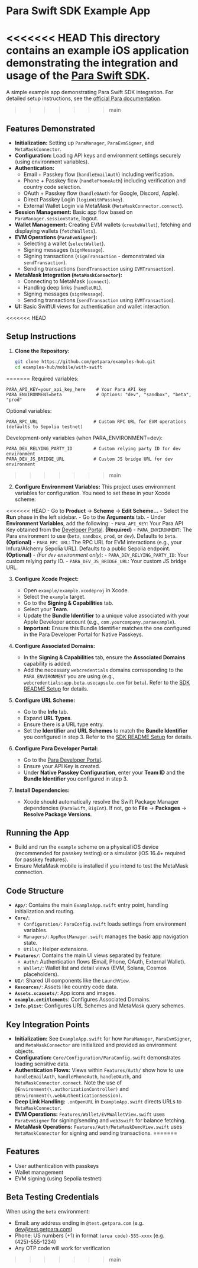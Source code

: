 # Para Swift SDK Example App

<<<<<<< HEAD
This directory contains an example iOS application demonstrating the integration and usage of the [Para Swift SDK](https://github.com/getpara/swift-sdk).
=======
A simple example app demonstrating Para Swift SDK integration. For detailed setup instructions, see the
[official Para documentation](https://docs.getpara.com/).
>>>>>>> main

## Features Demonstrated

- **Initialization:** Setting up `ParaManager`, `ParaEvmSigner`, and `MetaMaskConnector`.
- **Configuration:** Loading API keys and environment settings securely (using environment variables).
- **Authentication:**
  - Email + Passkey flow (`handleEmailAuth`) including verification.
  - Phone + Passkey flow (`handlePhoneAuth`) including verification and country code selection.
  - OAuth + Passkey flow (`handleOAuth` for Google, Discord, Apple).
  - Direct Passkey Login (`loginWithPasskey`).
  - External Wallet Login via MetaMask (`MetaMaskConnector.connect`).
- **Session Management:** Basic app flow based on `ParaManager.sessionState`, logout.
- **Wallet Management:** Creating EVM wallets (`createWallet`), fetching and displaying wallets (`fetchWallets`).
- **EVM Operations (`ParaEvmSigner`):**
  - Selecting a wallet (`selectWallet`).
  - Signing messages (`signMessage`).
  - Signing transactions (`signTransaction` - demonstrated via `sendTransaction`).
  - Sending transactions (`sendTransaction` using `EVMTransaction`).
- **MetaMask Integration (`MetaMaskConnector`):**
  - Connecting to MetaMask (`connect`).
  - Handling deep links (`handleURL`).
  - Signing messages (`signMessage`).
  - Sending transactions (`sendTransaction` using `EVMTransaction`).
- **UI:** Basic SwiftUI views for authentication and wallet interaction.

<<<<<<< HEAD
## Setup Instructions

1.  **Clone the Repository:**

    ```bash
    git clone https://github.com/getpara/examples-hub.git
    cd examples-hub/mobile/with-swift
    ```
=======
Required variables:

```
PARA_API_KEY=your_api_key_here    # Your Para API key
PARA_ENVIRONMENT=beta             # Options: "dev", "sandbox", "beta", "prod"
```

Optional variables:

```
PARA_RPC_URL                     # Custom RPC URL for EVM operations (defaults to Sepolia testnet)
```

Development-only variables (when PARA_ENVIRONMENT=dev):

```
PARA_DEV_RELYING_PARTY_ID        # Custom relying party ID for dev environment
PARA_DEV_JS_BRIDGE_URL           # Custom JS bridge URL for dev environment
```
>>>>>>> main

2.  **Configure Environment Variables:**
    This project uses environment variables for configuration. You need to set these in your Xcode scheme:

<<<<<<< HEAD
    - Go to **Product** -> **Scheme** -> **Edit Scheme...**
    - Select the **Run** phase in the left sidebar.
    - Go to the **Arguments** tab.
    - Under **Environment Variables**, add the following:
      - `PARA_API_KEY`: Your Para API Key obtained from the [Developer Portal](https://developer.getpara.com/). **(Required)**
      - `PARA_ENVIRONMENT`: The Para environment to use (`beta`, `sandbox`, `prod`, or `dev`). Defaults to `beta`. **(Optional)**
      - `PARA_RPC_URL`: The RPC URL for EVM interactions (e.g., your Infura/Alchemy Sepolia URL). Defaults to a public Sepolia endpoint. **(Optional)**
      - _(For `dev` environment only)_:
        - `PARA_DEV_RELYING_PARTY_ID`: Your custom relying party ID.
        - `PARA_DEV_JS_BRIDGE_URL`: Your custom JS bridge URL.

3.  **Configure Xcode Project:**

    - Open `example/example.xcodeproj` in Xcode.
    - Select the `example` target.
    - Go to the **Signing & Capabilities** tab.
    - Select your **Team**.
    - Update the **Bundle Identifier** to a unique value associated with your Apple Developer account (e.g., `com.yourcompany.paraexample`).
    - **Important:** Ensure this Bundle Identifier matches the one configured in the Para Developer Portal for Native Passkeys.

4.  **Configure Associated Domains:**

    - In the **Signing & Capabilities** tab, ensure the **Associated Domains** capability is added.
    - Add the necessary `webcredentials` domains corresponding to the `PARA_ENVIRONMENT` you are using (e.g., `webcredentials:app.beta.usecapsule.com` for `beta`). Refer to the [SDK README Setup](https://github.com/getpara/swift-sdk#associated-domains-required-for-passkeys) for details.

5.  **Configure URL Scheme:**

    - Go to the **Info** tab.
    - Expand **URL Types**.
    - Ensure there is a URL type entry.
    - Set the **Identifier** and **URL Schemes** to match the **Bundle Identifier** you configured in step 3. Refer to the [SDK README Setup](https://github.com/getpara/swift-sdk#deep-link-url-scheme-required-for-oauth--metamask) for details.

6.  **Configure Para Developer Portal:**

    - Go to the [Para Developer Portal](https://developer.getpara.com/).
    - Ensure your API Key is created.
    - Under **Native Passkey Configuration**, enter your **Team ID** and the **Bundle Identifier** you configured in step 3.

7.  **Install Dependencies:**
    - Xcode should automatically resolve the Swift Package Manager dependencies (`ParaSwift`, `BigInt`). If not, go to **File** -> **Packages** -> **Resolve Package Versions**.

## Running the App

- Build and run the `example` scheme on a physical iOS device (recommended for passkey testing) or a simulator (iOS 16.4+ required for passkey features).
- Ensure MetaMask mobile is installed if you intend to test the MetaMask connection.

## Code Structure

- **`App/`**: Contains the main `ExampleApp.swift` entry point, handling initialization and routing.
- **`Core/`**:
  - `Configuration/`: `ParaConfig.swift` loads settings from environment variables.
  - `Managers/`: `AppRootManager.swift` manages the basic app navigation state.
  - `Utils/`: Helper extensions.
- **`Features/`**: Contains the main UI views separated by feature:
  - `Auth/`: Authentication flows (Email, Phone, OAuth, External Wallet).
  - `Wallet/`: Wallet list and detail views (EVM, Solana, Cosmos placeholders).
- **`UI/`**: Shared UI components like the `LaunchView`.
- **`Resources/`**: Assets like country code data.
- **`Assets.xcassets/`**: App icons and images.
- **`example.entitlements`**: Configures Associated Domains.
- **`Info.plist`**: Configures URL Schemes and MetaMask query schemes.

## Key Integration Points

- **Initialization:** See `ExampleApp.swift` for how `ParaManager`, `ParaEvmSigner`, and `MetaMaskConnector` are initialized and provided as environment objects.
- **Configuration:** `Core/Configuration/ParaConfig.swift` demonstrates loading sensitive data.
- **Authentication Flows:** Views within `Features/Auth/` show how to use `handleEmailAuth`, `handlePhoneAuth`, `handleOAuth`, and `MetaMaskConnector.connect`. Note the use of `@Environment(\.authorizationController)` and `@Environment(\.webAuthenticationSession)`.
- **Deep Link Handling:** `.onOpenURL` in `ExampleApp.swift` directs URLs to `MetaMaskConnector`.
- **EVM Operations:** `Features/Wallet/EVMWalletView.swift` uses `ParaEvmSigner` for signing/sending and `web3swift` for balance fetching.
- **MetaMask Operations:** `Features/Auth/MetaMaskDemoView.swift` uses `MetaMaskConnector` for signing and sending transactions.
=======
## Features

- User authentication with passkeys
- Wallet management
- EVM signing (using Sepolia testnet)

## Beta Testing Credentials

When using the `beta` environment:

- Email: any address ending in `@test.getpara.com` (e.g. dev@test.getpara.com)
- Phone: US numbers (+1) in format `(area code)-555-xxxx` (e.g. (425)-555-1234)
- Any OTP code will work for verification
>>>>>>> main
